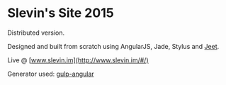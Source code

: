 # Slevin's Site 2015

Distributed version.

Designed and built from scratch using AngularJS, Jade, Stylus and [Jeet](https://github.com/mojotech/jeet).

Live @ [www.slevin.im](http://www.slevin.im/#/)

Generator used: [gulp-angular](https://github.com/Swiip/generator-gulp-angular)
